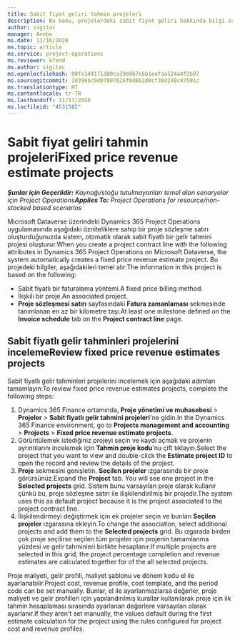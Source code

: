 ```yaml
---
title: Sabit fiyat geliri tahmin projeleri
description: Bu konu, projelerdeki sabit fiyat geliri hakkında bilgi sağlar.
author: sigitac
manager: Annbe
ms.date: 11/16/2020
ms.topic: article
ms.service: project-operations
ms.reviewer: kfend
ms.author: sigitac
ms.openlocfilehash: 80fe1d4171d80ca39e8b7ebb1eefaa524a4f2b07
ms.sourcegitcommit: 2d399bc9d07807626f0d6b2d0cf304240c47591c
ms.translationtype: HT
ms.contentlocale: tr-TR
ms.lasthandoff: 11/17/2020
ms.locfileid: "4531582"
---
```

# <a name="fixed-price-revenue-estimate-projects"></a><span data-ttu-id="5dc7c-103">Sabit fiyat geliri tahmin projeleri</span><span class="sxs-lookup"><span data-stu-id="5dc7c-103">Fixed price revenue estimate projects</span></span> 

<span data-ttu-id="5dc7c-104">_**Şunlar için Geçerlidir:** Kaynağı/stoğu tutulmayanları temel alan senaryolar için Project Operations_</span><span class="sxs-lookup"><span data-stu-id="5dc7c-104">_**Applies To:** Project Operations for resource/non-stocked based scenarios_</span></span>

<span data-ttu-id="5dc7c-105">Microsoft Dataverse üzerindeki Dynamics 365 Project Operations uygulamasında aşağıdaki özniteliklere sahip bir proje sözleşme satırı oluşturduğunuzda sistem, otomatik olarak sabit fiyatlı bir gelir tahmini projesi oluşturur.</span><span class="sxs-lookup"><span data-stu-id="5dc7c-105">When you create a project contract line with the following attributes in Dynamics 365 Project Operations on Microsoft Dataverse, the system automatically creates a fixed price revenue estimate project.</span></span> <span data-ttu-id="5dc7c-106">Bu projedeki bilgiler, aşağıdakileri temel alır:</span><span class="sxs-lookup"><span data-stu-id="5dc7c-106">The information in this project is based on the following:</span></span>

  - <span data-ttu-id="5dc7c-107">Sabit fiyatlı bir faturalama yöntemi.</span><span class="sxs-lookup"><span data-stu-id="5dc7c-107">A fixed price billing method.</span></span>
  - <span data-ttu-id="5dc7c-108">İlişkili bir proje.</span><span class="sxs-lookup"><span data-stu-id="5dc7c-108">An associated project.</span></span>
  - <span data-ttu-id="5dc7c-109">**Proje sözleşmesi satırı** sayfasındaki **Fatura zamanlaması** sekmesinde tanımlanan en az bir kilometre taşı.</span><span class="sxs-lookup"><span data-stu-id="5dc7c-109">At least one milestone defined on the **Invoice schedule** tab on the **Project contract line** page.</span></span>

## <a name="review-fixed-price-revenue-estimates-projects"></a><span data-ttu-id="5dc7c-110">Sabit fiyatlı gelir tahminleri projelerini inceleme</span><span class="sxs-lookup"><span data-stu-id="5dc7c-110">Review fixed price revenue estimates projects</span></span>
<span data-ttu-id="5dc7c-111">Sabit fiyatlı gelir tahminleri projelerini incelemek için aşağıdaki adımları tamamlayın:</span><span class="sxs-lookup"><span data-stu-id="5dc7c-111">To review fixed price revenue estimates projects, complete the following steps:</span></span>

1. <span data-ttu-id="5dc7c-112">Dynamics 365 Finance ortamında, **Proje yönetimi ve muhasebesi** > **Projeler** > **Sabit fiyatlı gelir tahmini projeleri**'ne gidin.</span><span class="sxs-lookup"><span data-stu-id="5dc7c-112">In the Dynamics 365 Finance environment, go to **Projects management and accounting** > **Projects** > **Fixed price revenue estimate projects**.</span></span>
2. <span data-ttu-id="5dc7c-113">Görüntülemek istediğiniz projeyi seçin ve kaydı açmak ve projenin ayrıntılarını incelemek için **Tahmin proje kodu**'nu çift tıklayın.</span><span class="sxs-lookup"><span data-stu-id="5dc7c-113">Select the project that you want to view and double-click the **Estimate project ID** to open the record and review the details of the project.</span></span>
3. <span data-ttu-id="5dc7c-114">**Proje** sekmesini genişletin. **Seçilen projeler** ızgarasında bir proje görürsünüz.</span><span class="sxs-lookup"><span data-stu-id="5dc7c-114">Expand the **Project** tab. You will see one project in the **Selected projects** grid.</span></span> <span data-ttu-id="5dc7c-115">Sistem bunu varsayılan proje olarak kullanır çünkü bu, proje sözleşme satırı ile ilişkilendirilmiş bir projedir.</span><span class="sxs-lookup"><span data-stu-id="5dc7c-115">The system uses this as default project because it is the project associated to the project contract line.</span></span> 
4. <span data-ttu-id="5dc7c-116">İlişkilendirmeyi değiştirmek için ek projeler seçin ve bunları **Seçilen projeler** ızgarasına ekleyin.</span><span class="sxs-lookup"><span data-stu-id="5dc7c-116">To change the association, select additional projects and add them to the **Selected projects** grid.</span></span> <span data-ttu-id="5dc7c-117">Bu ızgarada birden çok proje seçilirse seçilen tüm projeler için projenin tamamlanma yüzdesi ve gelir tahminleri birlikte hesaplanır.</span><span class="sxs-lookup"><span data-stu-id="5dc7c-117">If multiple projects are selected in this grid, the project percentage completion and revenue estimates are calculated together for of the all selected projects.</span></span>

  <span data-ttu-id="5dc7c-118">Proje maliyeti, gelir profili, maliyet şablonu ve dönem kodu el ile ayarlanabilir.</span><span class="sxs-lookup"><span data-stu-id="5dc7c-118">Project cost, revenue profile, cost template, and the period code can be set manually.</span></span> <span data-ttu-id="5dc7c-119">Bunlar, el ile ayarlanmazlarsa değerler, proje maliyeti ve gelir profilleri için yapılandırılmış kurallar kullanılarak proje için ilk tahmin hesaplaması sırasında ayarlanan değerlere varsayılan olarak ayarlanır.</span><span class="sxs-lookup"><span data-stu-id="5dc7c-119">If they aren't set manually, the values default during the first estimate calculation for the project using the rules configured for project cost and revenue profiles.</span></span>


